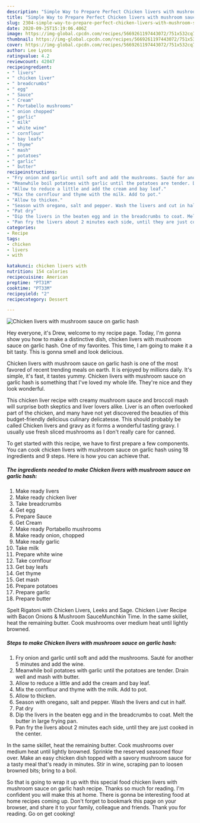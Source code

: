 ```yaml
---
description: "Simple Way to Prepare Perfect Chicken livers with mushroom sauce on garlic hash"
title: "Simple Way to Prepare Perfect Chicken livers with mushroom sauce on garlic hash"
slug: 2304-simple-way-to-prepare-perfect-chicken-livers-with-mushroom-sauce-on-garlic-hash
date: 2020-09-25T15:19:06.406Z
image: https://img-global.cpcdn.com/recipes/5669261197443072/751x532cq70/chicken-livers-with-mushroom-sauce-on-garlic-hash-recipe-main-photo.jpg
thumbnail: https://img-global.cpcdn.com/recipes/5669261197443072/751x532cq70/chicken-livers-with-mushroom-sauce-on-garlic-hash-recipe-main-photo.jpg
cover: https://img-global.cpcdn.com/recipes/5669261197443072/751x532cq70/chicken-livers-with-mushroom-sauce-on-garlic-hash-recipe-main-photo.jpg
author: Lee Lyons
ratingvalue: 4.2
reviewcount: 42047
recipeingredient:
- " livers"
- " chicken liver"
- " breadcrumbs"
- " egg"
- " Sauce"
- " Cream"
- " Portabello mushrooms"
- " onion chopped"
- " garlic"
- " milk"
- " white wine"
- " cornflour"
- " bay leafs"
- " thyme"
- " mash"
- " potatoes"
- " garlic"
- " butter"
recipeinstructions:
- "Fry onion and garlic until soft and add the mushrooms. Sauté for another 5 minutes and add the wine."
- "Meanwhile boil potatoes with garlic until the potatoes are tender. Drain well and mash with butter."
- "Allow to reduce a little and add the cream and bay leaf."
- "Mix the cornflour and thyme with the milk. Add to pot."
- "Allow to thicken."
- "Season with oregano, salt and pepper. Wash the livers and cut in half."
- "Pat dry"
- "Dip the livers in the beaten egg and in the breadcrumbs to coat. Melt the butter in large frying pan."
- "Pan fry the livers about 2 minutes each side, until they are just cooked in the center."
categories:
- Recipe
tags:
- chicken
- livers
- with

katakunci: chicken livers with 
nutrition: 154 calories
recipecuisine: American
preptime: "PT31M"
cooktime: "PT33M"
recipeyield: "2"
recipecategory: Dessert

---
```



![Chicken livers with mushroom sauce on garlic hash](https://img-global.cpcdn.com/recipes/5669261197443072/751x532cq70/chicken-livers-with-mushroom-sauce-on-garlic-hash-recipe-main-photo.jpg)

Hey everyone, it's Drew, welcome to my recipe page. Today, I'm gonna show you how to make a distinctive dish, chicken livers with mushroom sauce on garlic hash. One of my favorites. This time, I am going to make it a bit tasty. This is gonna smell and look delicious.

Chicken livers with mushroom sauce on garlic hash is one of the most favored of recent trending meals on earth. It is enjoyed by millions daily. It's simple, it's fast, it tastes yummy. Chicken livers with mushroom sauce on garlic hash is something that I've loved my whole life. They're nice and they look wonderful.

This chicken liver recipe with creamy mushroom sauce and broccoli mash will surprise both skeptics and liver lovers alike. Liver is an often overlooked part of the chicken, and many have not yet discovered the beauties of this budget-friendly delicious culinary delicatesse. This should probably be called Chicken livers and gravy as it forms a wonderful tasting gravy. I usually use fresh sliced mushrooms as I don&#39;t really care for canned.


To get started with this recipe, we have to first prepare a few components. You can cook chicken livers with mushroom sauce on garlic hash using 18 ingredients and 9 steps. Here is how you can achieve that.

<!--inarticleads1-->

##### The ingredients needed to make Chicken livers with mushroom sauce on garlic hash:

1. Make ready  livers
1. Make ready  chicken liver
1. Take  breadcrumbs
1. Get  egg
1. Prepare  Sauce
1. Get  Cream
1. Make ready  Portabello mushrooms
1. Make ready  onion, chopped
1. Make ready  garlic
1. Take  milk
1. Prepare  white wine
1. Take  cornflour
1. Get  bay leafs
1. Get  thyme
1. Get  mash
1. Prepare  potatoes
1. Prepare  garlic
1. Prepare  butter


Spelt Rigatoni with Chicken Livers, Leeks and Sage. Chicken Liver Recipe with Bacon Onions &amp; Mushroom SauceMunchkin Time. In the same skillet, heat the remaining butter. Cook mushrooms over medium heat until lightly browned. 

<!--inarticleads2-->

##### Steps to make Chicken livers with mushroom sauce on garlic hash:

1. Fry onion and garlic until soft and add the mushrooms. Sauté for another 5 minutes and add the wine.
1. Meanwhile boil potatoes with garlic until the potatoes are tender. Drain well and mash with butter.
1. Allow to reduce a little and add the cream and bay leaf.
1. Mix the cornflour and thyme with the milk. Add to pot.
1. Allow to thicken.
1. Season with oregano, salt and pepper. Wash the livers and cut in half.
1. Pat dry
1. Dip the livers in the beaten egg and in the breadcrumbs to coat. Melt the butter in large frying pan.
1. Pan fry the livers about 2 minutes each side, until they are just cooked in the center.


In the same skillet, heat the remaining butter. Cook mushrooms over medium heat until lightly browned. Sprinkle the reserved seasoned flour over. Make an easy chicken dish topped with a savory mushroom sauce for a tasty meal that&#39;s ready in minutes. Stir in wine, scraping pan to loosen browned bits; bring to a boil. 

So that is going to wrap it up with this special food chicken livers with mushroom sauce on garlic hash recipe. Thanks so much for reading. I'm confident you will make this at home. There is gonna be interesting food at home recipes coming up. Don't forget to bookmark this page on your browser, and share it to your family, colleague and friends. Thank you for reading. Go on get cooking!
